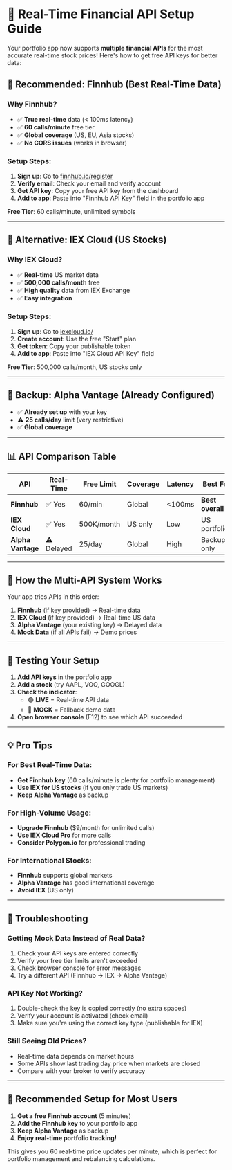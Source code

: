 # 🚀 Real-Time Financial API Setup Guide

Your portfolio app now supports **multiple financial APIs** for the most accurate real-time stock prices! Here's how to get free API keys for better data:

## 🥇 **Recommended: Finnhub (Best Real-Time Data)**

### Why Finnhub?
- ✅ **True real-time** data (< 100ms latency)
- ✅ **60 calls/minute** free tier
- ✅ **Global coverage** (US, EU, Asia stocks)
- ✅ **No CORS issues** (works in browser)

### Setup Steps:
1. **Sign up**: Go to [finnhub.io/register](https://finnhub.io/register)
2. **Verify email**: Check your email and verify account
3. **Get API key**: Copy your free API key from the dashboard
4. **Add to app**: Paste into "Finnhub API Key" field in the portfolio app

**Free Tier**: 60 calls/minute, unlimited symbols

---

## 🥈 **Alternative: IEX Cloud (US Stocks)**

### Why IEX Cloud?
- ✅ **Real-time** US market data
- ✅ **500,000 calls/month** free
- ✅ **High quality** data from IEX Exchange
- ✅ **Easy integration**

### Setup Steps:
1. **Sign up**: Go to [iexcloud.io/](https://iexcloud.io/)
2. **Create account**: Use the free "Start" plan
3. **Get token**: Copy your publishable token
4. **Add to app**: Paste into "IEX Cloud API Key" field

**Free Tier**: 500,000 calls/month, US stocks only

---

## 🥉 **Backup: Alpha Vantage (Already Configured)**

- ✅ **Already set up** with your key
- ⚠️ **25 calls/day** limit (very restrictive)
- ✅ **Global coverage**

---

## 📊 **API Comparison Table**

| API | Real-Time | Free Limit | Coverage | Latency | Best For |
|-----|-----------|------------|----------|---------|----------|
| **Finnhub** | ✅ Yes | 60/min | Global | <100ms | **Best overall** |
| **IEX Cloud** | ✅ Yes | 500K/month | US only | Low | US portfolios |
| **Alpha Vantage** | ⚠️ Delayed | 25/day | Global | High | Backup only |

---

## 🔧 **How the Multi-API System Works**

Your app tries APIs in this order:
1. **Finnhub** (if key provided) → Real-time data
2. **IEX Cloud** (if key provided) → Real-time US data  
3. **Alpha Vantage** (your existing key) → Delayed data
4. **Mock Data** (if all APIs fail) → Demo prices

---

## 🧪 **Testing Your Setup**

1. **Add API keys** in the portfolio app
2. **Add a stock** (try AAPL, VOO, GOOGL)
3. **Check the indicator**:
   - 🟢 **LIVE** = Real-time API data
   - 🔴 **MOCK** = Fallback demo data
4. **Open browser console** (F12) to see which API succeeded

---

## 💡 **Pro Tips**

### For Best Real-Time Data:
- **Get Finnhub key** (60 calls/minute is plenty for portfolio management)
- **Use IEX for US stocks** (if you only trade US markets)
- **Keep Alpha Vantage** as backup

### For High-Volume Usage:
- **Upgrade Finnhub** ($9/month for unlimited calls)
- **Use IEX Cloud Pro** for more calls
- **Consider Polygon.io** for professional trading

### For International Stocks:
- **Finnhub** supports global markets
- **Alpha Vantage** has good international coverage
- **Avoid IEX** (US only)

---

## 🚨 **Troubleshooting**

### Getting Mock Data Instead of Real Data?
1. Check your API keys are entered correctly
2. Verify your free tier limits aren't exceeded
3. Check browser console for error messages
4. Try a different API (Finnhub → IEX → Alpha Vantage)

### API Key Not Working?
1. Double-check the key is copied correctly (no extra spaces)
2. Verify your account is activated (check email)
3. Make sure you're using the correct key type (publishable for IEX)

### Still Seeing Old Prices?
- Real-time data depends on market hours
- Some APIs show last trading day price when markets are closed
- Compare with your broker to verify accuracy

---

## 🎯 **Recommended Setup for Most Users**

1. **Get a free Finnhub account** (5 minutes)
2. **Add the Finnhub key** to your portfolio app
3. **Keep Alpha Vantage** as backup
4. **Enjoy real-time portfolio tracking!**

This gives you 60 real-time price updates per minute, which is perfect for portfolio management and rebalancing calculations.
